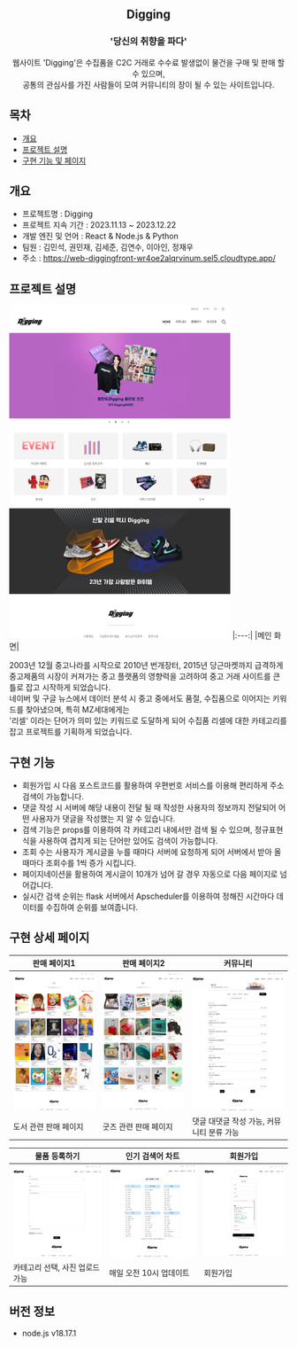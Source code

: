 <div align="center">
<h2>Digging</h2>
<h3>'당신의 취향을 파다'</h3>
웹사이트 'Digging'은 수집품을 C2C 거래로 수수료 발생없이 물건을 구매 및 판매 할 수 있으며,<br>공통의 관심사를 가진 사람들이 모여 커뮤니티의 장이 될 수 있는 사이트입니다.
</div>


## 목차
  - [개요](#개요) 
  - [프로젝트 설명](#프로젝트-설명)
  - [구현 기능 및 페이지](#구현-기능-및-페이지)

## 개요
- 프로젝트명 : Digging
- 프로젝트 지속 기간 : 2023.11.13 ~ 2023.12.22
- 개발 엔진 및 언어 : React & Node.js & Python
- 팀원 : 김민석, 권민재, 김세준, 김연수, 이아인, 정재우
- 주소 : https://web-diggingfront-wr4oe2alqrvinum.sel5.cloudtype.app/

## 프로젝트 설명
<img src="https://github.com/aforo3/digging_in/blob/main/Mainpage.png?raw=true.png" width="400" height="600"/>
|:---:|
|메인 화면|

2003년 12월 중고나라를 시작으로 2010년 번개장터, 2015년 당근마켓까지 급격하게 중고제품의 시장이 커져가는 중고 플랫폼의 영향력을 고려하여 중고 거래 사이트를 큰 틀로 잡고 시작하게 되었습니다. <br>
네이버 및 구글 뉴스에서 데이터 분석 시 중고 중에서도 품절, 수집품으로 이어지는 키워드를 찾아냈으며, 특히 MZ세대에게는<br>
'리셀' 이라는 단어가 의미 있는 키워드로 도달하게 되어 수집품 리셀에 대한 카테고리를 잡고 프로젝트를 기획하게 되었습니다. <br>

## 구현 기능

- 회원가입 시 다음 포스트코드를 활용하여 우편번호 서비스를 이용해 편리하게 주소 검색이 가능합니다.
- 댓글 작성 시 서버에 해당 내용이 전달 될 때 작성한 사용자의 정보까지 전달되어 어떤 사용자가 댓글을 작성했는 지 알 수 있습니다. 
- 검색 기능은 props를 이용하여 각 카테고리 내에서만 검색 될 수 있으며, 정규표현식을 사용하여 겹치게 되는 단어만 있어도 검색이 가능합니다. 
- 조회 수는 사용자가 게시글을 누를 때마다 서버에 요청하게 되어 서버에서 받아 올 때마다 조회수를 1씩 증가 시킵니다.
- 페이지네이션을 활용하여 게시글이 10개가 넘어 갈 경우 자동으로 다음 페이지로 넘어갑니다. 
- 실시간 검색 순위는 flask 서버에서 Apscheduler를 이용하여 정해진 시간마다 데이터를 수집하여 순위를 보여줍니다.

## 구현 상세 페이지
|판매 페이지1|판매 페이지2|커뮤니티|
|---|---|---|
|![image](https://github.com/aforo3/digging_in/blob/main/Category.png?raw=true)|![image](https://github.com/aforo3/digging_in/blob/main/Category2.png?raw=true)|![image](https://github.com/aforo3/digging_in/blob/main/Community.png?raw=true)
|도서 관련 판매 페이지|굿즈 관련 판매 페이지|댓글 대댓글 작성 가능, 커뮤니티 분류 가능|

|물품 등록하기|인기 검색어 차트|회원가입|
|---|---|---|
|![image](https://github.com/aforo3/digging_in/blob/main/Selling.png?raw=true)|![image](https://github.com/aforo3/digging_in/blob/main/Ranking.png?raw=true)|![image](https://github.com/aforo3/digging_in/blob/main/sign_in.png?raw=true)|
|카테고리 선택, 사진 업로드 가능|매일 오전 10시 업데이트|회원가입|


## 버전 정보
- node.js v18.17.1
